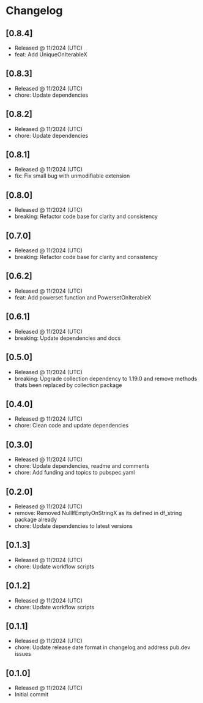 # Changelog

## [0.8.4]

- Released @ 11/2024 (UTC)
- feat: Add UniqueOnIterableX

## [0.8.3]

- Released @ 11/2024 (UTC)
- chore: Update dependencies

## [0.8.2]

- Released @ 11/2024 (UTC)
- chore: Update dependencies

## [0.8.1]

- Released @ 11/2024 (UTC)
- fix: Fix small bug with unmodifiable extension

## [0.8.0]

- Released @ 11/2024 (UTC)
- breaking: Refactor code base for clarity and consistency

## [0.7.0]

- Released @ 11/2024 (UTC)
- breaking: Refactor code base for clarity and consistency

## [0.6.2]

- Released @ 11/2024 (UTC)
- feat: Add powerset function and PowersetOnIterableX

## [0.6.1]

- Released @ 11/2024 (UTC)
- breaking: Update dependencies and docs

## [0.5.0]

- Released @ 11/2024 (UTC)
- breaking: Upgrade collection dependency to 1.19.0 and remove methods thats been replaced by collection package

## [0.4.0]

- Released @ 11/2024 (UTC)
- chore: Clean code and update dependencies

## [0.3.0]

- Released @ 11/2024 (UTC)
- chore: Update dependencies, readme and comments
- chore: Add funding and topics to pubspec.yaml

## [0.2.0]

- Released @ 11/2024 (UTC)
- remove: Removed NullIfEmptyOnStringX as its defined in df_string package already
- chore: Update dependencies to latest versions

## [0.1.3]

- Released @ 11/2024 (UTC)
- chore: Update workflow scripts

## [0.1.2]

- Released @ 11/2024 (UTC)
- chore: Update workflow scripts

## [0.1.1]

- Released @ 11/2024 (UTC)
- chore: Update release date format in changelog and address pub.dev issues

## [0.1.0]

- Released @ 11/2024 (UTC)
- Initial commit
